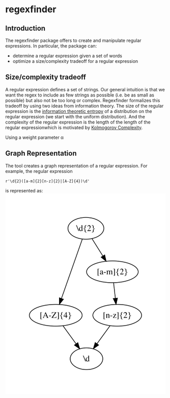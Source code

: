 # regexfinder

## Introduction

The regexfinder package offers to create and manipulate regular expressions. In particular, the package can:
- determine a regular expression given a set of words
- optimize a size/complexity tradeoff for a regular expression


## Size/complexity tradeoff

A regular expression defines a set of strings. Our general intuition is that we want the regex to include as few strings as possible (i.e. be as small as possible) but also not be too long or complex. Regexfinder formalizes this tradeoff by using two ideas from information theory. The size of the regular expression is the [information theoretic entropy](https://en.wikipedia.org/wiki/Entropy_(information_theory)) of a distribution on the regular expression (we start with the uniform distribution). And the complexity of the regular expression is the length of the length of the regular expressionwhich is motivated by [Kolmogorov Complexity](https://en.wikipedia.org/wiki/Kolmogorov_complexity). 

Using a weight parameter &alpha;


## Graph Representation

The tool creates a graph representation of a regular expression. For example, the regular expression 
```
r'\d{2}([a-m]{2}[n-z]{2}|[A-Z]{4})\d'
```
is represented as:
![](/images/exampleGraph1.png)
